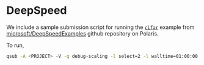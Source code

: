 # DeepSpeed

We include a sample submission script for running the
[`cifar`](https://github.com/microsoft/DeepSpeedExamples/tree/master/cifar)
example from
[microsoft/DeepSpeedExamples](https://github.com/microsoft/DeepSpeedExamples)
github repository on Polaris.

To run,

```bash
qsub -A <PROJECT> -V -q debug-scaling -l select=2 -l walltime=01:00:00 -l filesystems=home:grand:eagle ./deepspeed.sh
```
